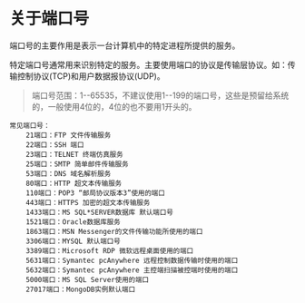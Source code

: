 # 关于端口号

端口号的主要作用是表示一台计算机中的特定进程所提供的服务。

特定端口号通常用来识别特定的服务。主要使用端口的协议是传输层协议。如：传输控制协议(TCP)和用户数据报协议(UDP)。



> 端口号范围：1--65535，不建议使用1--199的端口号，这些是预留给系统的，一般使用4位的，4位的也不要用1开头的。



    常见端口号：
        21端口：FTP 文件传输服务
        22端口：SSH 端口
        23端口：TELNET 终端仿真服务
        25端口：SMTP 简单邮件传输服务
        53端口：DNS 域名解析服务
        80端口：HTTP 超文本传输服务
        110端口：POP3 “邮局协议版本3”使用的端口
        443端口：HTTPS 加密的超文本传输服务
        1433端口：MS SQL*SERVER数据库 默认端口号
        1521端口：Oracle数据库服务
        1863端口：MSN Messenger的文件传输功能所使用的端口
        3306端口：MYSQL 默认端口号
        3389端口：Microsoft RDP 微软远程桌面使用的端口
        5631端口：Symantec pcAnywhere 远程控制数据传输时使用的端口
        5632端口：Symantec pcAnywhere 主控端扫描被控端时使用的端口
        5000端口：MS SQL Server使用的端口
        27017端口：MongoDB实例默认端口